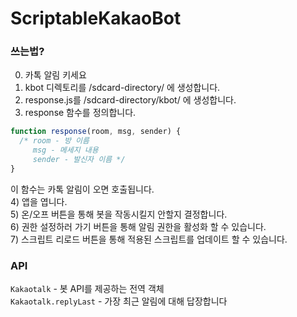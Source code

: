 # ScriptableKakaoBot
### 쓰는법?
0) 카톡 알림 키세요<br>
1) kbot 디렉토리를 /sdcard-directory/ 에 생성합니다.<br>
2) response.js를 /sdcard-directory/kbot/ 에 생성합니다.<br>
3) response 함수를 정의합니다.<br>
```js
function response(room, msg, sender) {
  /* room - 방 이름
     msg - 메세지 내용
     sender - 발신자 이름 */
}
```
이 함수는 카톡 알림이 오면 호출됩니다.<br>
4) 앱을 엽니다.<br>
5) 온/오프 버튼을 통해 봇을 작동시킬지 안할지 결정합니다.<br>
6) 권한 설정하러 가기 버튼을 통해 알림 권한을 활성화 할 수 있습니다.<br>
7) 스크립트 리로드 버튼을 통해 적용된 스크립트를 업데이트 할 수 있습니다.<br>

### API
`Kakaotalk` - 봇 API를 제공하는 전역 객체<br>
`Kakaotalk.replyLast` - 가장 최근 알림에 대해 답장합니다
